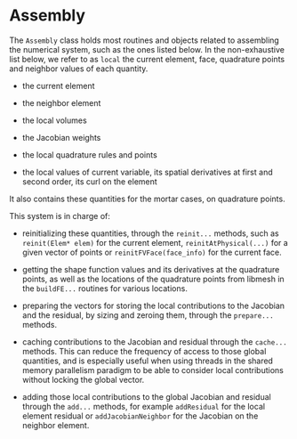 # Assembly

The `Assembly` class holds most routines and objects related to assembling the numerical
system, such as the ones listed below. In the non-exhaustive list below, we refer to as
`local` the current element, face, quadrature points and neighbor values of each quantity.

- the current element

- the neighbor element

- the local volumes

- the Jacobian weights

- the local quadrature rules and points

- the local values of current variable, its spatial derivatives at first and second order,
  its curl on the element


It also contains these quantities for the mortar cases, on quadrature points.

This system is in charge of:

- reinitializing these quantities, through the `reinit...` methods,
  such as `reinit(Elem* elem)` for the current element, `reinitAtPhysical(...)` for a given vector of points
  or `reinitFVFace(face_info)` for the current face.

- getting the shape function values and its derivatives at the quadrature points, as well as the locations of the
  quadrature points from libmesh in the `buildFE...` routines for various locations.

- preparing the vectors for storing the local contributions to
  the Jacobian and the residual, by sizing and zeroing them, through the `prepare...` methods.

- caching contributions to the Jacobian and residual through the `cache...` methods.
  This can reduce the frequency of access to those global quantities, and is especially useful
  when using threads in the shared memory parallelism paradigm to be able to consider local
  contributions without locking the global vector.

- adding those local contributions to the global Jacobian and residual through the `add...` methods,
  for example `addResidual` for the local element residual or `addJacobianNeighbor` for the
  Jacobian on the neighbor element.
